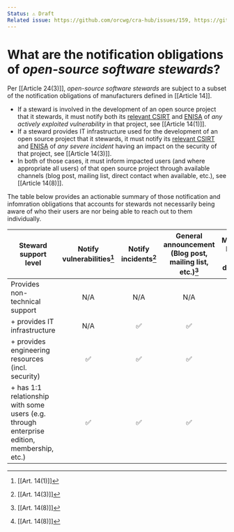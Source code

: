```yaml
---
Status: ⚠️ Draft
Related issue: https://github.com/orcwg/cra-hub/issues/159, https://github.com/orcwg/cra-hub/issues/185
---
```


# What are the notification obligations of _open-source software stewards_?

Per [[Article 24(3)]], _open-source software stewards_ are subject to a subset of the notification obligations of manufacturers defined in [[Article 14]].

* If a steward is involved in the development of an open source project that it stewards, it must notify both its [relevant CSIRT][] and [ENISA][] of _any actively exploited vulnerability_ in that project, see [[Article 14(1)]].
* If a steward provides IT infrastructure used for the development of an open source project that it stewards, it must notify its [relevant CSIRT][] and [ENISA][] of _any severe incident_ having an impact on the security of that project, see [[Article 14(3)]].
* In both of those cases, it must inform impacted users (and where appropriate all users) of that open source project through available channels (blog post, mailing list, direct contact when available, etc.), see [[Article 14(8)]].

The table below provides an actionable summary of those notification and infomration obligations that accounts for stewards not necessarily being aware of who their users are nor being able to reach out to them individually.

| Steward support level | Notify vulnerabilities[^1] | Notify incidents[^2] | General announcement (Blog post, mailing list, etc.)[^3] | Message known users directly[^3] |
| - |:-:|:-:|:-:|:-: |
| Provides non-technical support | N/A | N/A | N/A | N/A |
| + provides IT infrastructure | N/A | ✅ | ✅ | N/A |
| + provides engineering resources (incl. security) | ✅ | ✅ | ✅ | N/A |
| + has 1:1 relationship with some users (e.g. through enterprise edition, membership, etc.) | ✅ | ✅ | ✅ | ✅|

[^1]: [[Art. 14(1)]]
[^2]: [[Art. 14(3)]]
[^3]: [[Art. 14(8)]]

[relevant CSIRT]: ../vulnerability-handling/csirt.md
[ENISA]: ../vulnerability-handling/enisa.md
